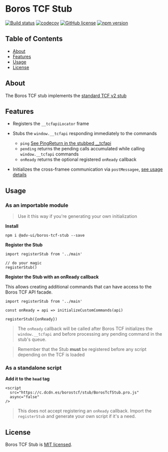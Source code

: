 # Boros TCF Stub

[![Build status](https://travis-ci.org/scm-spain/boros-tcf-stub.svg?branch=master)](https://travis-ci.org/scm-spain/boros-tcf-stub)
[![codecov](https://codecov.io/gh/scm-spain/boros-tcf-stub/branch/master/graph/badge.svg)](https://codecov.io/gh/scm-spain/boros-tcf-stub)
[![GitHub license](https://img.shields.io/github/license/scm-spain/boros-tcf-stub.svg)](https://github.com/scm-spain/boros-tcf-stub/blob/master/LICENSE)
[![npm version](https://img.shields.io/npm/v/@adv-ui/boros-tcf-stub.svg)](https://www.npmjs.com/package/@adv-ui/boros-tcf-stub)

## Table of Contents

* [About](#about)
* [Features](#features)
* [Usage](#usage)
* [License](#license)


## About

The Boros TCF stub implements the [standard TCF v2 stub](https://github.com/InteractiveAdvertisingBureau/GDPR-Transparency-and-Consent-Framework/blob/master/TCFv2/IAB%20Tech%20Lab%20-%20CMP%20API%20v2.md#how-does-the-cmp-stub-api-work)

## Features

- Registers the `__tcfapiLocator` frame

- Stubs the `window.__tcfapi` responding immediately to the commands
  - `ping` [See PingReturn in the stubbed __tcfapi](https://github.com/InteractiveAdvertisingBureau/GDPR-Transparency-and-Consent-Framework/blob/master/TCFv2/IAB%20Tech%20Lab%20-%20CMP%20API%20v2.md#requirements-for-the-cmp-stub-api-script)
  - `pending` returns the pending calls accumulated while calling `window.__tcfapi` commands
  - `onReady` returns the optional registered `onReady` callback

- Initializes the cross-framee communication via `postMessagee`, [see usage details](https://github.com/InteractiveAdvertisingBureau/GDPR-Transparency-and-Consent-Framework/blob/master/TCFv2/IAB%20Tech%20Lab%20-%20CMP%20API%20v2.md#how-can-vendors-that-use-iframes-call-the-cmp-api-from-an-iframe)

## Usage

### As an importable module

> Use it this way if you're generating your own initialization

**Install**
```
npm i @adv-ui/boros-tcf-stub --save
```

**Register the Stub**
```
import registerStub from '../main'

// do your magic
registerStub()
```

**Register the Stub with an onReady callback**

This allows creating additional commands that can have access to the Boros TCF API facade.

```
import registerStub from '../main'

const onReady = api => initializeCustomCommands(api)
 
registerStub({onReady})
```

> The `onReady` callback will be called after Boros TCF initializes the `window.__tcfapi` and before processing any pending command in the stub's queue.

> Remember that the Stub **must** be registered before any script depending on the TCF is loaded

### As a standalone script

**Add it to the `head` tag**

```
<script
  src="https://c.dcdn.es/borostcf/stub/BorosTcfStub.pro.js"
  async="false" 
/>
```

> This does not accept registering an `onReady` callback. Import the `registerStub` and generate your own script if it's a need.

## License
Boros TCF Stub is [MIT licensed](./LICENSE).
